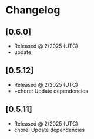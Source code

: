 # Changelog

## [0.6.0]

- Released @ 2/2025 (UTC)
- update

## [0.5.12]

- Released @ 2/2025 (UTC)
- +chore: Update dependencies

## [0.5.11]

- Released @ 2/2025 (UTC)
- chore: Update dependencies
